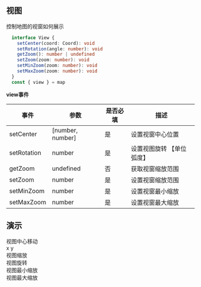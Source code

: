 ## 视图
控制地图的视窗如何展示

```ts
  interface View {
    setCenter(coord: Coord): void
    setRotation(angle: number): void
    getZoom(): number | undefined
    setZoom(zoom: number): void
    setMinZoom(zoom: number): void
    setMaxZoom(zoom: number): void
  }
  const { view } = map
```

**view事件**

| 事件      |    参数    |  是否必填   |     描述    |
| -----------  |  ----------|----------   | ----------- |
| setCenter      |  [number, number]   |     是      |  设置视窗中心位置 |
| setRotation   | number |   是     | 设置视图旋转 【单位弧度】 |
| getZoom   | undefined   |   否   | 获取视窗缩放范围 |
| setZoom   |  number  |     是      | 设置视窗缩放范围 |
| setMinZoom   | number   |   是   | 设置视窗最小缩放 |
| setMaxZoom   |  number  |     是      | 设置视窗最大缩放 |

## 演示

<div class="w-[500px] h-[700px]">
  <div class="flex w-full flex-col">
    <div class="flex mb-2">
      <el-button class="mr-2" size="small" @click="setCenter">视图中心移动</el-button>
      <div class="flex">
        <span>x </span> <el-input v-model="state.center[0]" class="w-[50px] ml-1" size="small" />
        <span>y </span> <el-input v-model="state.center[1]" class="w-[50px] ml-1" size="small" />
      </div>
    </div>
    <div class="flex mb-2">
      <el-button class="mr-2" size="small" @click="setZoom">视图缩放</el-button>
      <div class="flex">
        <el-input v-model="state.zoom" class="w-[50px]" size="small" />
      </div>   
    </div>
    <div class="flex mb-2">
      <el-button class="mr-2" size="small" @click="setRotation">视图旋转</el-button>
      <div class="flex">
        <el-input v-model="state.rotate" class="w-[50px]" size="small" />
      </div>
    </div>
    <div class="flex mb-2">
      <el-button class="mr-2" size="small" @click="setMinZoom">视图最小缩放</el-button>
      <div class="flex">
        <el-input v-model="state.min" class="w-[50px]" size="small" />
      </div>
    </div>
    <div class="flex mb-2">
      <el-button class="mr-2" size="small" @click="setMaxZoom">视图最大缩放</el-button>
      <div class="flex">
        <el-input v-model="state.max" class="w-[50px]" size="small" />
      </div>
    </div>
  </div>
  <div class="w-[500px] h-[500px] border" ref="mapRef"></div>
</div>

<script setup lang="ts">
  import { createMap } from "@web-map-service/map2d";
  import { ref, onMounted, reactive } from 'vue'

  const state = reactive({
    center: [0, 0],
    zoom: 10,
    max: 22,
    min: 1,
    rotate: 0
  })

  const mapRef = ref<HTMLElement>()
  let map
  let view
  function setCenter() {
    view.setCenter(state.center)
  }

  function setZoom() {
    view.setZoom(Number(state.zoom))
  }

  function setRotation() {
    view.setRotation(state.rotate)
  }

  function setMaxZoom() {
    view.setMaxZoom(Number(state.max))
  }

  function setMinZoom() {
    view.setMinZoom(state.min)
  }

  onMounted(()=> {
    map = createMap({
      el: mapRef.value,
      baseMap: {
        url: '/images/map.jpg'
      }
    })
  
    view = map.view
  })
</script>